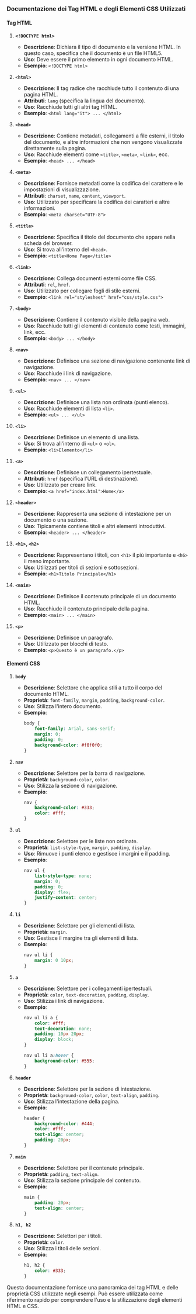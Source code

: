 ### Documentazione dei Tag HTML e degli Elementi CSS Utilizzati

#### Tag HTML

1. **`<!DOCTYPE html>`**
   - **Descrizione**: Dichiara il tipo di documento e la versione HTML. In questo caso, specifica che il documento è un file HTML5.
   - **Uso**: Deve essere il primo elemento in ogni documento HTML.
   - **Esempio**: `<!DOCTYPE html>`

2. **`<html>`**
   - **Descrizione**: Il tag radice che racchiude tutto il contenuto di una pagina HTML.
   - **Attributi**: `lang` (specifica la lingua del documento).
   - **Uso**: Racchiude tutti gli altri tag HTML.
   - **Esempio**: `<html lang="it"> ... </html>`

3. **`<head>`**
   - **Descrizione**: Contiene metadati, collegamenti a file esterni, il titolo del documento, e altre informazioni che non vengono visualizzate direttamente sulla pagina.
   - **Uso**: Racchiude elementi come `<title>`, `<meta>`, `<link>`, ecc.
   - **Esempio**: `<head> ... </head>`

4. **`<meta>`**
   - **Descrizione**: Fornisce metadati come la codifica del carattere e le impostazioni di visualizzazione.
   - **Attributi**: `charset`, `name`, `content`, `viewport`.
   - **Uso**: Utilizzato per specificare la codifica dei caratteri e altre informazioni.
   - **Esempio**: `<meta charset="UTF-8">`

5. **`<title>`**
   - **Descrizione**: Specifica il titolo del documento che appare nella scheda del browser.
   - **Uso**: Si trova all'interno del `<head>`.
   - **Esempio**: `<title>Home Page</title>`

6. **`<link>`**
   - **Descrizione**: Collega documenti esterni come file CSS.
   - **Attributi**: `rel`, `href`.
   - **Uso**: Utilizzato per collegare fogli di stile esterni.
   - **Esempio**: `<link rel="stylesheet" href="css/style.css">`

7. **`<body>`**
   - **Descrizione**: Contiene il contenuto visibile della pagina web.
   - **Uso**: Racchiude tutti gli elementi di contenuto come testi, immagini, link, ecc.
   - **Esempio**: `<body> ... </body>`

8. **`<nav>`**
   - **Descrizione**: Definisce una sezione di navigazione contenente link di navigazione.
   - **Uso**: Racchiude i link di navigazione.
   - **Esempio**: `<nav> ... </nav>`

9. **`<ul>`**
   - **Descrizione**: Definisce una lista non ordinata (punti elenco).
   - **Uso**: Racchiude elementi di lista `<li>`.
   - **Esempio**: `<ul> ... </ul>`

10. **`<li>`**
    - **Descrizione**: Definisce un elemento di una lista.
    - **Uso**: Si trova all'interno di `<ul>` o `<ol>`.
    - **Esempio**: `<li>Elemento</li>`

11. **`<a>`**
    - **Descrizione**: Definisce un collegamento ipertestuale.
    - **Attributi**: `href` (specifica l'URL di destinazione).
    - **Uso**: Utilizzato per creare link.
    - **Esempio**: `<a href="index.html">Home</a>`

12. **`<header>`**
    - **Descrizione**: Rappresenta una sezione di intestazione per un documento o una sezione.
    - **Uso**: Tipicamente contiene titoli e altri elementi introduttivi.
    - **Esempio**: `<header> ... </header>`

13. **`<h1>`, `<h2>`**
    - **Descrizione**: Rappresentano i titoli, con `<h1>` il più importante e `<h6>` il meno importante.
    - **Uso**: Utilizzati per titoli di sezioni e sottosezioni.
    - **Esempio**: `<h1>Titolo Principale</h1>`

14. **`<main>`**
    - **Descrizione**: Definisce il contenuto principale di un documento HTML.
    - **Uso**: Racchiude il contenuto principale della pagina.
    - **Esempio**: `<main> ... </main>`

15. **`<p>`**
    - **Descrizione**: Definisce un paragrafo.
    - **Uso**: Utilizzato per blocchi di testo.
    - **Esempio**: `<p>Questo è un paragrafo.</p>`

#### Elementi CSS

1. **`body`**
   - **Descrizione**: Selettore che applica stili a tutto il corpo del documento HTML.
   - **Proprietà**: `font-family`, `margin`, `padding`, `background-color`.
   - **Uso**: Stilizza l'intero documento.
   - **Esempio**:
     ```css
     body {
         font-family: Arial, sans-serif;
         margin: 0;
         padding: 0;
         background-color: #f0f0f0;
     }
     ```

2. **`nav`**
   - **Descrizione**: Selettore per la barra di navigazione.
   - **Proprietà**: `background-color`, `color`.
   - **Uso**: Stilizza la sezione di navigazione.
   - **Esempio**:
     ```css
     nav {
         background-color: #333;
         color: #fff;
     }
     ```

3. **`ul`**
   - **Descrizione**: Selettore per le liste non ordinate.
   - **Proprietà**: `list-style-type`, `margin`, `padding`, `display`.
   - **Uso**: Rimuove i punti elenco e gestisce i margini e il padding.
   - **Esempio**:
     ```css
     nav ul {
         list-style-type: none;
         margin: 0;
         padding: 0;
         display: flex;
         justify-content: center;
     }
     ```

4. **`li`**
   - **Descrizione**: Selettore per gli elementi di lista.
   - **Proprietà**: `margin`.
   - **Uso**: Gestisce il margine tra gli elementi di lista.
   - **Esempio**:
     ```css
     nav ul li {
         margin: 0 10px;
     }
     ```

5. **`a`**
   - **Descrizione**: Selettore per i collegamenti ipertestuali.
   - **Proprietà**: `color`, `text-decoration`, `padding`, `display`.
   - **Uso**: Stilizza i link di navigazione.
   - **Esempio**:
     ```css
     nav ul li a {
         color: #fff;
         text-decoration: none;
         padding: 10px 20px;
         display: block;
     }

     nav ul li a:hover {
         background-color: #555;
     }
     ```

6. **`header`**
   - **Descrizione**: Selettore per la sezione di intestazione.
   - **Proprietà**: `background-color`, `color`, `text-align`, `padding`.
   - **Uso**: Stilizza l'intestazione della pagina.
   - **Esempio**:
     ```css
     header {
         background-color: #444;
         color: #fff;
         text-align: center;
         padding: 20px;
     }
     ```

7. **`main`**
   - **Descrizione**: Selettore per il contenuto principale.
   - **Proprietà**: `padding`, `text-align`.
   - **Uso**: Stilizza la sezione principale del contenuto.
   - **Esempio**:
     ```css
     main {
         padding: 20px;
         text-align: center;
     }
     ```

8. **`h1, h2`**
   - **Descrizione**: Selettori per i titoli.
   - **Proprietà**: `color`.
   - **Uso**: Stilizza i titoli delle sezioni.
   - **Esempio**:
     ```css
     h1, h2 {
         color: #333;
     }
     ```

Questa documentazione fornisce una panoramica dei tag HTML e delle proprietà CSS utilizzate negli esempi. Può essere utilizzata come riferimento rapido per comprendere l'uso e la stilizzazione degli elementi HTML e CSS.